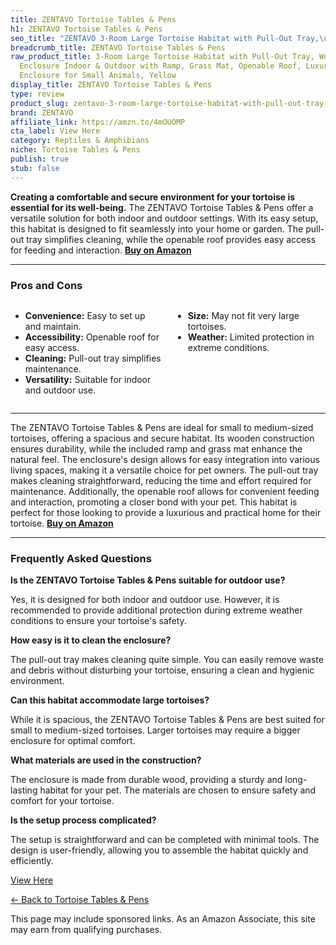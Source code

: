 ```yaml
---
title: ZENTAVO Tortoise Tables & Pens
h1: ZENTAVO Tortoise Tables & Pens
seo_title: "ZENTAVO 3-Room Large Tortoise Habitat with Pull-Out Tray,\u2026"
breadcrumb_title: ZENTAVO Tortoise Tables & Pens
raw_product_title: 3-Room Large Tortoise Habitat with Pull-Out Tray, Wooden Tortoise
  Enclosure Indoor & Outdoor with Ramp, Grass Mat, Openable Roof, Luxurious Reptile
  Enclosure for Small Animals, Yellow
display_title: ZENTAVO Tortoise Tables & Pens
type: review
product_slug: zentavo-3-room-large-tortoise-habitat-with-pull-out-tray-wooden-tortois-6458acb3
brand: ZENTAVO
affiliate_link: https://amzn.to/4mOUOMP
cta_label: View Here
category: Reptiles & Amphibians
niche: Tortoise Tables & Pens
publish: true
stub: false
---
```


<div id="intro" class="full-width">
  <p><strong>Creating a comfortable and secure environment for your tortoise is essential for its well-being.</strong> The ZENTAVO Tortoise Tables & Pens offer a versatile solution for both indoor and outdoor settings. With its easy setup, this habitat is designed to fit seamlessly into your home or garden. The pull-out tray simplifies cleaning, while the openable roof provides easy access for feeding and interaction. <a href="https://amzn.to/4mOUOMP" rel="nofollow sponsored noopener" target="_blank"><strong>Buy on Amazon</strong></a></p>
</div>

<hr />
<h3 id="pros-cons">Pros and Cons</h3>
<div class="pc-grid" style="display:grid;grid-template-columns:1fr 1fr;gap:16px;">
  <ul>
    <li><strong>Convenience:</strong> Easy to set up and maintain.</li>
    <li><strong>Accessibility:</strong> Openable roof for easy access.</li>
    <li><strong>Cleaning:</strong> Pull-out tray simplifies maintenance.</li>
    <li><strong>Versatility:</strong> Suitable for indoor and outdoor use.</li>
  </ul>
  <ul>
    <li><strong>Size:</strong> May not fit very large tortoises.</li>
    <li><strong>Weather:</strong> Limited protection in extreme conditions.</li>
  </ul>
</div>
<hr />

<div class="full-width">
  <p>The ZENTAVO Tortoise Tables & Pens are ideal for small to medium-sized tortoises, offering a spacious and secure habitat. Its wooden construction ensures durability, while the included ramp and grass mat enhance the natural feel. The enclosure's design allows for easy integration into various living spaces, making it a versatile choice for pet owners. The pull-out tray makes cleaning straightforward, reducing the time and effort required for maintenance. Additionally, the openable roof allows for convenient feeding and interaction, promoting a closer bond with your pet. This habitat is perfect for those looking to provide a luxurious and practical home for their tortoise. <a href="https://amzn.to/4mOUOMP" rel="nofollow sponsored noopener" target="_blank"><strong>Buy on Amazon</strong></a></p>
</div>

<hr />
<h3 id="faqs">Frequently Asked Questions</h3>

<p><strong>Is the ZENTAVO Tortoise Tables & Pens suitable for outdoor use?</strong></p>
<p>Yes, it is designed for both indoor and outdoor use. However, it is recommended to provide additional protection during extreme weather conditions to ensure your tortoise's safety.</p>

<p><strong>How easy is it to clean the enclosure?</strong></p>
<p>The pull-out tray makes cleaning quite simple. You can easily remove waste and debris without disturbing your tortoise, ensuring a clean and hygienic environment.</p>

<p><strong>Can this habitat accommodate large tortoises?</strong></p>
<p>While it is spacious, the ZENTAVO Tortoise Tables & Pens are best suited for small to medium-sized tortoises. Larger tortoises may require a bigger enclosure for optimal comfort.</p>

<p><strong>What materials are used in the construction?</strong></p>
<p>The enclosure is made from durable wood, providing a sturdy and long-lasting habitat for your pet. The materials are chosen to ensure safety and comfort for your tortoise.</p>

<p><strong>Is the setup process complicated?</strong></p>
<p>The setup is straightforward and can be completed with minimal tools. The design is user-friendly, allowing you to assemble the habitat quickly and efficiently.</p>
<p><a class="btn" href="https://amzn.to/4mOUOMP" target="_blank" rel="nofollow sponsored noopener">View Here</a></p>
<p><a href="/roundups/reptiles-amphibians/tortoise-tables-pens/">← Back to Tortoise Tables & Pens</a></p>
<aside class="disclosure">This page may include sponsored links. As an Amazon Associate, this site may earn from qualifying purchases.</aside>
